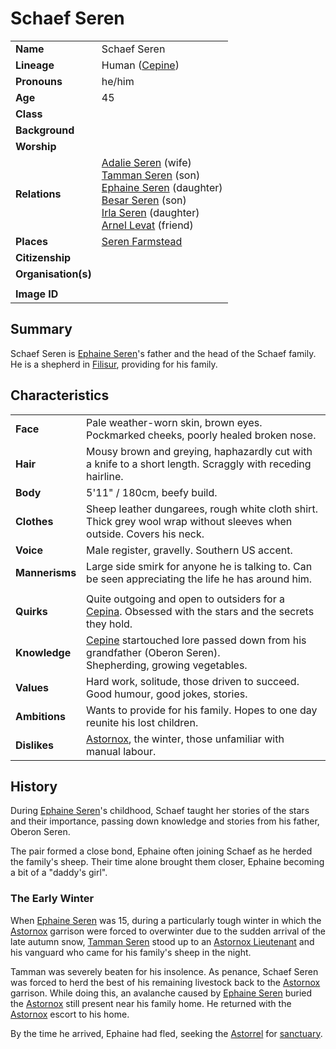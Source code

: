# Schaef Seren

|||
| --- | --- |
| **Name** | Schaef Seren | character.4
| **Lineage** | Human ([Cepine](../lineages/cepine.md)) |
| **Pronouns** | he/him |
| **Age** | 45 |
| **Class** | |
| **Background** | |
| **Worship** | |
| **Relations** | [Adalie Seren](adalie-seren.md) (wife)<br>[Tamman Seren](tamman-seren.md) (son)<br>[Ephaine Seren](ephaine-seren.md) (daughter)<br>[Besar Seren](besar-seren.md) (son)<br>[Irla Seren](irla-seren.md) (daughter)<br>[Arnel Levat](arnel-levat.md) (friend) |
| **Places** | [Seren Farmstead](../places/buildings/houses/seren-farmstead.md) |
| **Citizenship** | |
| **Organisation(s)** | |
|||
| **Image ID** | |

## Summary

Schaef Seren is [Ephaine Seren](ephaine-seren.md)'s father and the head of the Schaef family. He is a shepherd in [Filisur](../places/settlements/villages/filisur.md), providing for his family.

## Characteristics

| | |
| --- | --- |
| **Face** | Pale weather-worn skin, brown eyes. Pockmarked cheeks, poorly healed broken nose. | characteristics.2
| **Hair** | Mousy brown and greying, haphazardly cut with a knife to a short length. Scraggly with receding hairline. |
| **Body** | 5'11" / 180cm, beefy build. |
| **Clothes** | Sheep leather dungarees, rough white cloth shirt.<br>Thick grey wool wrap without sleeves when outside. Covers his neck. |
| **Voice** | Male register, gravelly. Southern US accent. |
| **Mannerisms** | Large side smirk for anyone he is talking to. Can be seen appreciating the life he has around him. |
| | |
| **Quirks** | Quite outgoing and open to outsiders for a [Cepina](../lineages/cepine.md). Obsessed with the stars and the secrets they hold. |
| **Knowledge** | [Cepine](../lineages/cepine.md) startouched lore passed down from his grandfather (Oberon Seren).<br>Shepherding, growing vegetables. |
| **Values** | Hard work, solitude, those driven to succeed.<br>Good humour, good jokes, stories. |
| **Ambitions** | Wants to provide for his family. Hopes to one day reunite his lost children. |
| **Dislikes** | [Astornox](../organisations/government/astornox/astornox.md), the winter, those unfamiliar with manual labour. |

## History

During [Ephaine Seren](ephaine-seren.md)'s childhood, Schaef taught her stories of the stars and their importance, passing down knowledge and stories from his father, Oberon Seren.

The pair formed a close bond, Ephaine often joining Schaef as he herded the family's sheep. Their time alone brought them closer, Ephaine becoming a bit of a "daddy's girl".

### The Early Winter

When [Ephaine Seren](ephaine-seren.md) was 15, during a particularly tough winter in which the [Astornox](../organisations/government/astornox/astornox.md) garrison were forced to overwinter due to the sudden arrival of the late autumn snow, [Tamman Seren](tamman-seren.md) stood up to an [Astornox Lieutenant](../organisations/government/astornox/ranks/astornox-lieutenant.md) and his vanguard who came for his family's sheep in the night.

Tamman was severely beaten for his insolence. As penance, Schaef Seren was forced to herd the best of his remaining livestock back to the [Astornox](../organisations/government/astornox/astornox.md) garrison. While doing this, an avalanche caused by [Ephaine Seren](ephaine-seren.md) buried the [Astornox](../organisations/government/astornox/astornox.md) still present near his family home. He returned with the [Astornox](../organisations/government/astornox/astornox.md) escort to his home.

By the time he arrived, Ephaine had fled, seeking the [Astorrel](../organisations/government/astorrel/astorrel.md) for [sanctuary](../organisations/government/astorrel/sanctuary.md).
